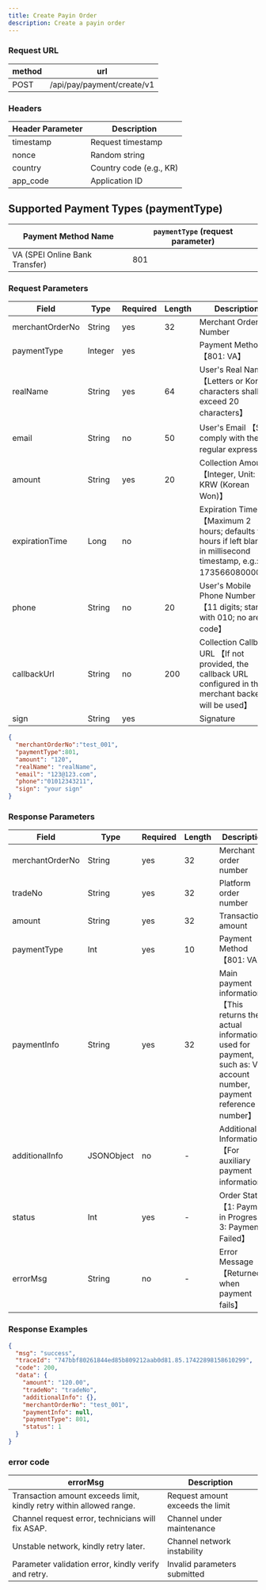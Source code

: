 ```yaml
---
title: Create Payin Order
description: Create a payin order
---
```


### Request URL

| method | url                        |
| ------ | -------------------------- |
| POST   | /api/pay/payment/create/v1 |

### Headers

| Header Parameter | Description       |
| --------------- |-------------------|
| timestamp       | Request timestamp |
| nonce           | Random string     |
| country         | Country code (e.g., KR)                |
| app_code        | Application ID    |


## Supported Payment Types (paymentType)


| Payment Method Name                               | `paymentType` (request parameter) |
| ------------------------------------------------- |-----------------------------------|
| VA (SPEI Online Bank Transfer)                    | 801                               |




### Request Parameters

| Field           | Type   | Required | Length | Description                                                                                                         |
| --------------- | ------ | -------- | ------ |---------------------------------------------------------------------------------------------------------------------|
| merchantOrderNo | String  | yes | 32   | Merchant Order Number                                                                                               |
| paymentType     | Integer | yes |      | Payment Method 【801: VA】                                                                                            |
| realName        | String  | yes | 64   | User's Real Name 【Letters or Korean characters shall not exceed 20 characters】                                      |
| email           | String  | no  | 50   | User's Email 【Shall comply with the regular expression】                                                             |
| amount          | String  | yes | 20   | Collection Amount 【Integer, Unit: KRW (Korean Won)】                                                                 |
| expirationTime  | Long    | no  |      | Expiration Time 【Maximum 2 hours; defaults to 2 hours if left blank; in millisecond timestamp, e.g.: 1735660800000】 |
| phone           | String  | no  | 20   | User's Mobile Phone Number 【11 digits; starts with 010; no area code】                                               |
| callbackUrl     | String  | no  | 200  | Collection Callback URL 【If not provided, the callback URL configured in the merchant backend will be used】         |
| sign            | String  | yes |      | Signature                                                                                                           |





```json title="请求示例"
{
  "merchantOrderNo":"test_001",
  "paymentType":801,
  "amount": "120",
  "realName": "realName",
  "email": "123@123.com",
  "phone":"01012343211",
  "sign": "your sign"
}
```



### Response Parameters

| Field           | Type       | Required | Length | Description                                                                                                                             |
| --------------- | ---------- | -------- | ------ |-----------------------------------------------------------------------------------------------------------------------------------------|
| merchantOrderNo | String     | yes      | 32     | Merchant order number                                                                                                                   |
| tradeNo         | String     | yes      | 32     | Platform order number                                                                                                                   |
| amount          | String     | yes      | 32     | Transaction amount                                                                                                                      |
| paymentType     | Int        | yes      | 10     | Payment Method 【801: VA】                                                                                                                |
| paymentInfo     | String     | yes      | 32     | Main payment information 【This returns the actual information used for payment, such as: Visa account number, payment reference number】 |
| additionalInfo  | JSONObject | no       | -      | Additional Information 【For auxiliary payment information】                                                                              |
| status          | Int        | yes      | -      | Order Status 【1: Payment in Progress; 3: Payment Failed】                                                                                |
| errorMsg        | String     | no       | -      | Error Message 【Returned when payment fails】                                                                                             |



### Response Examples

```json
{
  "msg": "success",
  "traceId": "747bbf80261844ed85b809212aab0d81.85.17422898158610299",
  "code": 200,
  "data": {
    "amount": "120.00",
    "tradeNo": "tradeNo",
    "additionalInfo": {},
    "merchantOrderNo": "test_001",
    "paymentInfo": null,
    "paymentType": 801,
    "status": 1
  }
}
```


### error code

| errorMsg                                                             | Description                      |
| -------------------------------------------------------------------- | -------------------------------- |
| Transaction amount exceeds limit, kindly retry within allowed range. | Request amount exceeds the limit |
| Channel request error, technicians will fix ASAP.                    | Channel under maintenance        |
| Unstable network, kindly retry later.                                | Channel network instability      |
| Parameter validation error, kindly verify and retry.                 | Invalid parameters submitted     |
